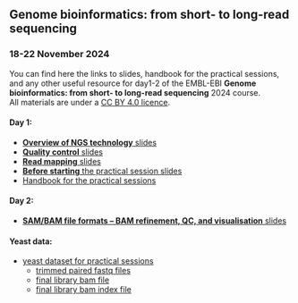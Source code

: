 ## Genome bioinformatics: from short- to long-read sequencing  
### 18-22 November 2024  

You can find here the links to slides, handbook for the practical sessions, 
and any other useful resource for day1-2 of the EMBL-EBI 
**Genome bioinformatics: from short- to long-read sequencing** 
2024 course.  
All materials are under a [CC BY 4.0 licence](https://creativecommons.org/licenses/by/4.0/).  


#### Day 1:  

* [**Overview of NGS technology** slides](https://docs.google.com/presentation/d/1uMzTZTTWWmD0hmITLsxtIbtFL4F7osgSYGybjD9OCJ4/edit?usp=sharing)  
* [**Quality control** slides](https://docs.google.com/presentation/d/1xUEywEXu8aF78p98ZZ1LGI97EkjyjqP2OLdAZGKZvXE/edit#slide=id.p9)  
* [**Read mapping** slides](https://docs.google.com/presentation/d/1jSJF9-5xcHeSIr1ksWw7HRNeQnSU7hDMsDEEpAXsuJ8/edit?usp=sharing)  
* [**Before starting** the practical session slides](https://docs.google.com/presentation/d/1K-SowlPDA1_ZLvxOXCs5QFDqmGiqv2K3aHhqgI_POps/edit?usp=sharing)  
* [Handbook for the practical sessions](https://github.com/cbatini/training_materials/blob/main/EBI_NGS_Nov2024/days1_2_mapping_variant_calling_handbook_Nov2024.md)  
  
#### Day 2:  

* [**SAM/BAM file formats – BAM refinement, QC, and visualisation** slides](https://docs.google.com/presentation/d/1Vo9PXBeGumd_LCvTxpdmD7UERRlqM_bgtXpvRdTR1Ao/edit?usp=sharing)  


#### Yeast data:  

* [yeast dataset for practical sessions](https://drive.google.com/file/d/1JlfiNTWTsCjn1WsL5e1F32oJX9MKl1Yw/view?usp=share_link)  
	+ [trimmed paired fastq files](https://drive.google.com/file/d/1qk03tuGBv3JMJninSCumK4NPtn4_eSaN/view?usp=sharing)  
	+ [final library bam file](https://drive.google.com/file/d/1gjPlPUGjYb4djLgDUkz3_JasN8ya1IUJ/view?usp=sharing)  
	+ [final library bam index file](https://drive.google.com/file/d/1u7qTMsVF-RBHG2nD8EbKaDosLMIkeaYv/view?usp=sharing)  
